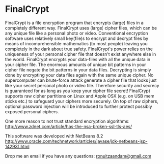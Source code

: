 # FinalCrypt

FinalCrypt is a file encryption program that encrypts (large) files in a completely different way.
FinalCrypt uses (large) cipher files, which can be any unique file like a personal photo or video.
Conventional encryption software uses relatively small key(file)s to encrypt and decrypt files
by means of incomprehensible mathematics (to most people) leaving you completely in the dark about true safety.
FinalCrypt's power relies on the uniqueness of your personal cipher file that doesn't exist anywhere else in the world.
FinalCrypt encrypts your data-files with all the unique data in your cipher file.
The enormous amounts of unique bit patterns in your cipher file negate the bit patterns in your data files.
Decrypting is simply done by encrypting your data files again with the same unique cipher.
No supercomputer can brute-force attack generate a cipher file that looks just like your secret personal photo or video file.
Therefore security and secrecy is guaranteed for as long as you keep your cipher file secret!
FinalCrypt supports raw cipher partitions on Linux and Apple OSX (e.g. on USB mem sticks etc.) to safeguard your ciphers more securely. 
On top of raw ciphers, optional password injection will be introduced to further protect possibly exposed personal ciphers.

One more reason to not trust standard encryption algorithms:
http://www.zdnet.com/article/has-the-nsa-broken-ssl-tls-aes/

This software was developed with NetBeans 8.2
http://www.oracle.com/technetwork/articles/javase/jdk-netbeans-jsp-142931.html

Drop me an email if you have any questions: ronuitzaandam@gmail.com
